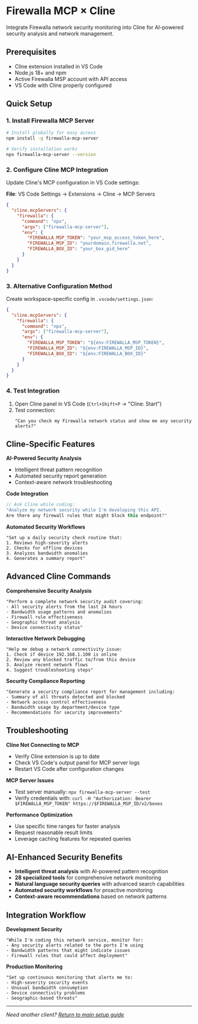 # Firewalla MCP × Cline

Integrate Firewalla network security monitoring into Cline for AI-powered security analysis and network management.

## Prerequisites

- Cline extension installed in VS Code
- Node.js 18+ and npm
- Active Firewalla MSP account with API access
- VS Code with Cline properly configured

## Quick Setup

### 1. Install Firewalla MCP Server

```bash
# Install globally for easy access
npm install -g firewalla-mcp-server

# Verify installation works
npx firewalla-mcp-server --version
```

### 2. Configure Cline MCP Integration

Update Cline's MCP configuration in VS Code settings:

**File**: VS Code Settings → Extensions → Cline → MCP Servers

```json
{
  "cline.mcpServers": {
    "firewalla": {
      "command": "npx",
      "args": ["firewalla-mcp-server"],
      "env": {
        "FIREWALLA_MSP_TOKEN": "your_msp_access_token_here",
        "FIREWALLA_MSP_ID": "yourdomain.firewalla.net",
        "FIREWALLA_BOX_ID": "your_box_gid_here"
      }
    }
  }
}
```

### 3. Alternative Configuration Method

Create workspace-specific config in `.vscode/settings.json`:

```json
{
  "cline.mcpServers": {
    "firewalla": {
      "command": "npx",
      "args": ["firewalla-mcp-server"],
      "env": {
        "FIREWALLA_MSP_TOKEN": "${env:FIREWALLA_MSP_TOKEN}",
        "FIREWALLA_MSP_ID": "${env:FIREWALLA_MSP_ID}",
        "FIREWALLA_BOX_ID": "${env:FIREWALLA_BOX_ID}"
      }
    }
  }
}
```

### 4. Test Integration

1. Open Cline panel in VS Code (`Ctrl+Shift+P` → "Cline: Start")
2. Test connection:
   ```text
   "Can you check my Firewalla network status and show me any security alerts?"
   ```

## Cline-Specific Features

**AI-Powered Security Analysis**
- Intelligent threat pattern recognition
- Automated security report generation
- Context-aware network troubleshooting

**Code Integration**
```typescript
// Ask Cline while coding:
"Analyze my network security while I'm developing this API.
Are there any firewall rules that might block this endpoint?"
```

**Automated Security Workflows**
```text
"Set up a daily security check routine that:
1. Reviews high-severity alerts
2. Checks for offline devices
3. Analyzes bandwidth anomalies
4. Generates a summary report"
```

## Advanced Cline Commands

**Comprehensive Security Analysis**
```text
"Perform a complete network security audit covering:
- All security alerts from the last 24 hours
- Bandwidth usage patterns and anomalies
- Firewall rule effectiveness
- Geographic threat analysis
- Device connectivity status"
```

**Interactive Network Debugging**
```text
"Help me debug a network connectivity issue:
1. Check if device 192.168.1.100 is online
2. Review any blocked traffic to/from this device
3. Analyze recent network flows
4. Suggest troubleshooting steps"
```

**Security Compliance Reporting**
```text
"Generate a security compliance report for management including:
- Summary of all threats detected and blocked
- Network access control effectiveness
- Bandwidth usage by department/device type
- Recommendations for security improvements"
```

## Troubleshooting

**Cline Not Connecting to MCP**
- Verify Cline extension is up to date
- Check VS Code's output panel for MCP server logs
- Restart VS Code after configuration changes

**MCP Server Issues**
- Test server manually: `npx firewalla-mcp-server --test`
- Verify credentials with: `curl -H "Authorization: Bearer $FIREWALLA_MSP_TOKEN" https://$FIREWALLA_MSP_ID/v2/boxes`

**Performance Optimization**
- Use specific time ranges for faster analysis
- Request reasonable result limits
- Leverage caching features for repeated queries

## AI-Enhanced Security Benefits

- **Intelligent threat analysis** with AI-powered pattern recognition
- **28 specialized tools** for comprehensive network monitoring
- **Natural language security queries** with advanced search capabilities
- **Automated security workflows** for proactive monitoring
- **Context-aware recommendations** based on network patterns

## Integration Workflow

**Development Security**
```text
"While I'm coding this network service, monitor for:
- Any security alerts related to the ports I'm using
- Bandwidth patterns that might indicate issues
- Firewall rules that could affect deployment"
```

**Production Monitoring**
```text
"Set up continuous monitoring that alerts me to:
- High-severity security events
- Unusual bandwidth consumption
- Device connectivity problems
- Geographic-based threats"
```

---

*Need another client? [Return to main setup guide](../../README.md#client-setup-guides)*